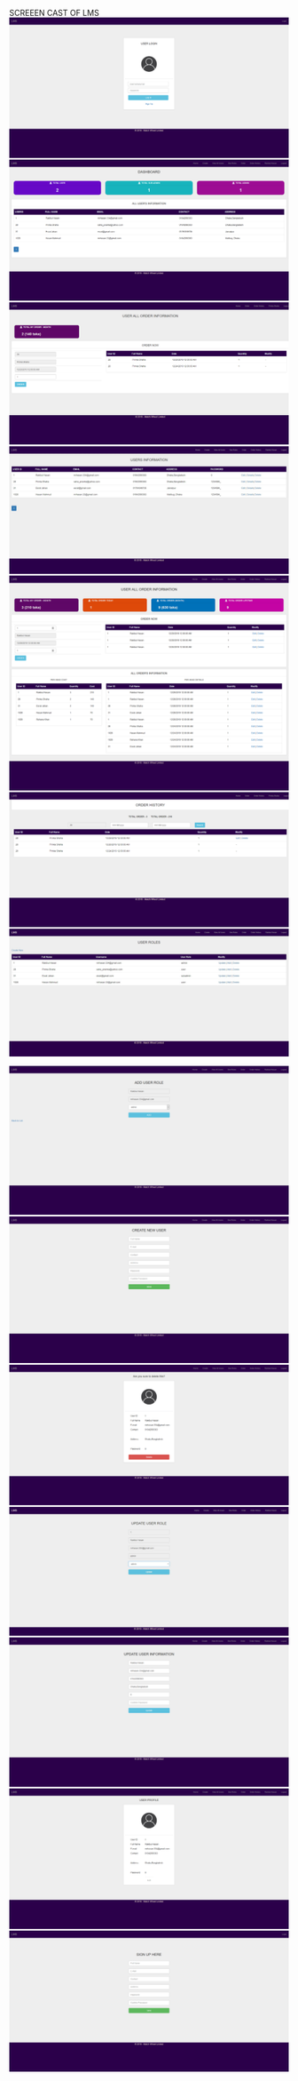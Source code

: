 SCREEEN CAST OF LMS
![Alt Text](https://github.com/Mr-Rakib/ASP.NET-PROJECTS/blob/master/LMS/Screen%20Cast/1%20Log%20In.png?raw=true)
![Alt Text](https://github.com/Mr-Rakib/ASP.NET-PROJECTS/blob/master/LMS/Screen%20Cast/2%20Dashboard(Admin-SubAdmin).png?raw=true)
![Alt Text](https://github.com/Mr-Rakib/ASP.NET-PROJECTS/blob/master/LMS/Screen%20Cast/2.1%20User%20Dashboard.png?raw=true)
![Alt Text](https://github.com/Mr-Rakib/ASP.NET-PROJECTS/blob/master/LMS/Screen%20Cast/3%20View%20All%20User.JPG?raw=true)
![Alt Text](https://github.com/Mr-Rakib/ASP.NET-PROJECTS/blob/master/LMS/Screen%20Cast/5%20Order.png?raw=true)
![Alt Text](https://github.com/Mr-Rakib/ASP.NET-PROJECTS/blob/master/LMS/Screen%20Cast/6%20Lunch%20Order%20History%20-%20User.png?raw=true)
![Alt Text](https://github.com/Mr-Rakib/ASP.NET-PROJECTS/blob/master/LMS/Screen%20Cast/4%20See%20Users%20Role.JPG?raw=true)

![Alt Text](https://github.com/Mr-Rakib/ASP.NET-PROJECTS/blob/master/LMS/Screen%20Cast/Add%20Role.png?raw=true)
![Alt Text](https://github.com/Mr-Rakib/ASP.NET-PROJECTS/blob/master/LMS/Screen%20Cast/Create%20User.png?raw=true)
![Alt Text](https://github.com/Mr-Rakib/ASP.NET-PROJECTS/blob/master/LMS/Screen%20Cast/Delete%20User.png?raw=true)
![Alt Text](https://github.com/Mr-Rakib/ASP.NET-PROJECTS/blob/master/LMS/Screen%20Cast/Update%20Role.JPG?raw=true)
![Alt Text](https://github.com/Mr-Rakib/ASP.NET-PROJECTS/blob/master/LMS/Screen%20Cast/Update%20User.png?raw=true)
![Alt Text](https://github.com/Mr-Rakib/ASP.NET-PROJECTS/blob/master/LMS/Screen%20Cast/User%20Profile.png?raw=true)
![Alt Text](https://github.com/Mr-Rakib/ASP.NET-PROJECTS/blob/master/LMS/Screen%20Cast/z%20Sign%20Up.png?raw=true)

